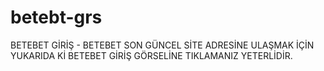 # betebt-grs
BETEBET GİRİŞ - BETEBET SON GÜNCEL SİTE ADRESİNE ULAŞMAK İÇİN YUKARIDA Kİ BETEBET GİRİŞ GÖRSELİNE TIKLAMANIZ YETERLİDİR.
